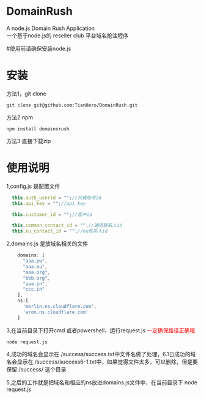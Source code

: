 # DomainRush
A node.js Domain Rush Application  
一个基于node.js的 reseller club 平台域名抢注程序

#使用前请确保安装node.js

# 安装
方法1，git clone
```
git clone git@github.com:TianHero/DomainRush.git
```
方法2 npm
```
npm install domainsrush
```
方法3 直接下载zip

# 使用说明
1,config.js 是配置文件
```js
  this.auth_userid = "";//代理账号id
  this.api_key = "";//api_key

  this.customer_id = "";//客户id

  this.common_contact_id = "";//通用联系人id
  this.eu_contact_id = "";//eu联系人id
```

2,domains.js 是放域名相关的文件
```js
    domains: [
      "aaa.pw",
      "aaa.eu",
      "aaa.org",
      "bbb.org",
      "aaa.in",
      "ccc.in"
    ],
    ns:[
      'merlin.ns.cloudflare.com',
      'aron.ns.cloudflare.com'
    ]
```
3,在当前目录下打开cmd 或者powershell，运行request.js  <font color="red">一定确保路径正确哦</font>
```
node request.js
```

4,成功的域名会显示在./success/success.txt中文件名做了处理，6.1日成功的域名会显示在./success/success6-1.txt中，如果觉得文件太多，可以删除，但是要保留./success/ 这个目录  

5,之后的工作就是把域名和相应的ns放进domains.js文件中，在当前目录下 node request.js